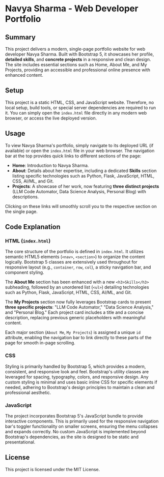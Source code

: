 # Navya Sharma - Web Developer Portfolio

## Summary
This project delivers a modern, single-page portfolio website for web developer Navya Sharma. Built with Bootstrap 5, it showcases her profile, **detailed skills**, and **concrete projects** in a responsive and clean design. The site includes essential sections such as Home, About Me, and My Projects, providing an accessible and professional online presence with enhanced content.

## Setup
This project is a static HTML, CSS, and JavaScript website. Therefore, no local setup, build tools, or special server dependencies are required to run it. You can simply open the `index.html` file directly in any modern web browser, or access the live deployed version.

## Usage
To view Navya Sharma's portfolio, simply navigate to its deployed URL (if available) or open the `index.html` file in your web browser. The navigation bar at the top provides quick links to different sections of the page:
*   **Home**: Introduction to Navya Sharma.
*   **About**: Details about her expertise, including a dedicated **Skills** section listing specific technologies such as Python, Flask, JavaScript, HTML, CSS, AI/ML, and Git.
*   **Projects**: A showcase of her work, now featuring **three distinct projects** (LLM Code Automator, Data Science Analysis, Personal Blog) with descriptions.

Clicking on these links will smoothly scroll you to the respective section on the single page.

## Code Explanation

### HTML (`index.html`)
The core structure of the portfolio is defined in `index.html`. It utilizes semantic HTML5 elements (`<nav>`, `<section>`) to organize the content logically. Bootstrap 5 classes are extensively used throughout for responsive layout (e.g., `container`, `row`, `col`), a sticky navigation bar, and component styling.

The **About Me** section has been enhanced with a new `<h3>Skills</h3>` subheading, followed by an unordered list (`<ul>`) detailing technologies such as Python, Flask, JavaScript, HTML, CSS, AI/ML, and Git.

The **My Projects** section now fully leverages Bootstrap cards to present **three specific projects**: "LLM Code Automator," "Data Science Analysis," and "Personal Blog." Each project card includes a title and a concise description, replacing previous generic placeholders with meaningful content.

Each major section (`About Me`, `My Projects`) is assigned a unique `id` attribute, enabling the navigation bar to link directly to these parts of the page for smooth in-page scrolling.

### CSS
Styling is primarily handled by Bootstrap 5, which provides a modern, consistent, and responsive look and feel. Bootstrap's utility classes are leveraged for spacing, typography, colors, and responsive design. Any custom styling is minimal and uses basic inline CSS for specific elements if needed, adhering to Bootstrap's design principles to maintain a clean and professional aesthetic.

### JavaScript
The project incorporates Bootstrap 5's JavaScript bundle to provide interactive components. This is primarily used for the responsive navigation bar's toggler functionality on smaller screens, ensuring the menu collapses and expands correctly. No custom JavaScript is implemented beyond Bootstrap's dependencies, as the site is designed to be static and presentational.

## License
This project is licensed under the MIT License.